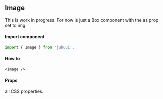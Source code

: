## Image

This is work in progress. For now is just a Box component with the as prop set to img.

#### Import component

```js
import { Image } from 'juhuui';
```

#### How to

```js-live
<Image />
```

#### Props

all CSS properties.
